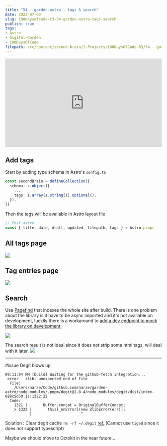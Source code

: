 ```yaml
---
title: "54 - garden-astro - tags & search"
date: 2023-07-03
slug: 100daysofcode-r3-54-garden-astro-tags-search
publish: true
tags:
- Astro
- Digital-Garden
- 100DaysOfCode
filepath: src/content/second-brain/1-Projects/100DaysOfCode-R3/54 - garden-astro - tags & search.md
---
```


<iframe width="100%" style="aspect-ratio: 16 / 9;" src="https://www.youtube.com/embed/qtQ6RK-NDPI" title="YouTube video player" frameborder="0" allow="accelerometer; autoplay; clipboard-write; encrypted-media; gyroscope; picture-in-picture; web-share" allowfullscreen></iframe>

## Add tags

Start by adding type schema in Astro's `config.ts`

```typescript
const secondBrain = defineCollection({
  schema: z.object({
    ...
    tags: z.array(z.string()).optional(),
  }),
})
```

Then the tags will be available in Astro layout file

```typescript
// Post.astro
const { title, date, draft, updated, filepath, tags } = Astro.props
```

## All tags page

![](1-Projects/100DaysOfCode-R3/attachments/Pasted%20image%2020230703220104.png)

## Tag entries page

![](1-Projects/100DaysOfCode-R3/attachments/Pasted%20image%2020230703220118.png)

## Search

Use [Pagefind](https://pagefind.app) that indexes the whole site after build. There is one problem about the library is it have to be async imported and it's not available on development, luckily there is a workaround to [add a dev endpoint to mock the library on development.](https://blog.otterlord.dev/post/astro-search/#adding-a-dev-endpoint)

![](1-Projects/100DaysOfCode-R3/attachments/Pasted%20image%2020230703235733.png)

The search result is not ideal since it does not strip some html tags, will deal with it later. ![](1-Projects/100DaysOfCode-R3/attachments/Pasted%20image%2020230704000014.png)

***

\#issue Degit blows up

    09:11:04 PM [build] Waiting for the github-fetch integration...
     error   zlib: unexpected end of file
      File:
        /Users/narze/Code/github.com/narze/garden-astro/node_modules/.pnpm/degit@2.8.4/node_modules/degit/dist/index-688c5d50.js:1322:22
      Code:
        1321 |       Buffer.concat = OriginalBufferConcat;
        > 1322 |       this[_onError](new ZlibError(err));
               |                      ^

Solution : Clear degit cache `rm -rf ~/.degit` [ref.](https://github.com/Rich-Harris/degit/issues/313) (Cannot use `tiged` since it does not support typescript)

Maybe we should move to Octokit in the near future...
